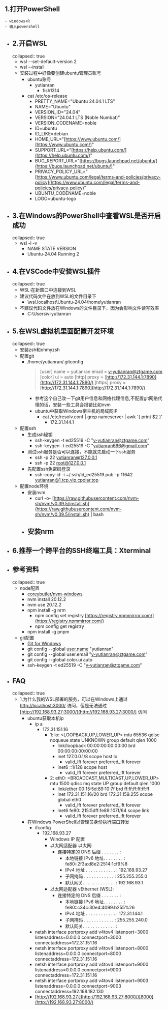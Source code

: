 ## 1.打开PowerShell
	- windows+R
	- 输入powershell
- ## 2.开启WSL
  collapsed:: true
	- wsl --set-default-version 2
	- wsl --install
	- 安装过程中好像要创建ubuntu管理员账号
		- ubuntu账号
			- yutianran
				- fish1314
		- cat /etc/os-release
			- PRETTY_NAME="Ubuntu 24.04.1 LTS"
			- NAME="Ubuntu"
			- VERSION_ID="24.04"
			- VERSION="24.04.1 LTS (Noble Numbat)"
			- VERSION_CODENAME=noble
			- ID=ubuntu
			- ID_LIKE=debian
			- HOME_URL="[https://www.ubuntu.com/](https://www.ubuntu.com/)"
			- SUPPORT_URL="[https://help.ubuntu.com/](https://help.ubuntu.com/)"
			- BUG_REPORT_URL="[https://bugs.launchpad.net/ubuntu/](https://bugs.launchpad.net/ubuntu/)"
			- PRIVACY_POLICY_URL="[https://www.ubuntu.com/legal/terms-and-policies/privacy-policy](https://www.ubuntu.com/legal/terms-and-policies/privacy-policy)"
			- UBUNTU_CODENAME=noble
			- LOGO=ubuntu-logo
- ## 3.在Windows的PowerShell中查看WSL是否开启成功
  collapsed:: true
	- wsl -l -v
		- NAME            STATE           VERSION
		- Ubuntu-24.04    Running         2
- ## 4.在VSCode中安装WSL插件
  collapsed:: true
	- WSL:在新窗口中连接到WSL
	- 建议代码文件在放到WSL的文件目录下
		- \\wsl.localhost\Ubuntu-24.04\home\yutianran
	- 不建议代码文件放在Windows的文件目录下，因为会影响文件读写效率
		- C:\Users\v-yutianran
- ## 5.在WSL虚拟机里面配置开发环境
  collapsed:: true
	- 安装zsh和ohmyzsh
	- 配置git
		- /home/yutianran/.gitconfig
		  > [user]
		  > 	name = yutianran
		  > 	email = [v-yutianran@ztgame.com](mailto:v-yutianran@ztgame.com)
		  > [color]
		  > 	ui = auto
		  > [http]
		  > 	proxy = [http://172.31.144.1:7890](http://172.31.144.1:7890/)
		  > [https]
		  > 	proxy = [http://172.31.144.1:7890](http://172.31.144.1:7890/)
		  >
			- 参考这个自己改一下git用户信息和网络代理信息,不配置git网络代理的话，安装一些工具会报错比如nvm
			- ubuntu中获取Windows宿主机的局域网IP
				- cat /etc/resolv.conf | grep nameserver | awk '{ print $2 }'
					- 172.31.144.1
	- 配置ssh
		- 生成ssh秘钥
			- ssh-keygen -t ed25519 -C "[v-yutianran@ztgame.com](mailto:v-yutianran@ztgame.com)"
			- ssh-keygen -t ed25519 -C "[yutianran666@gmail.com](mailto:yutianran666@gmail.com)"
		- 测试ssh服务是否可以连接，不能就先启动一下ssh服务
			- ssh -p 22 yutianran@127.0.0.1
			- ssh -p 22 root@127.0.0.1
		- 先配置ssh免密码登录
			- ssh-copy-id -i ~/.ssh/id_ed25519.pub -p 11642 [yutianran@1.tcp.vip.cpolar.top](mailto:yutianran@1.tcp.vip.cpolar.top)
	- 配置node环境
		- 安装nvm
			- curl -o- [https://raw.githubusercontent.com/nvm-sh/nvm/v0.39.5/install.sh](https://raw.githubusercontent.com/nvm-sh/nvm/v0.39.5/install.sh) | bash
		- 安装nrm
			-
- ## 6.推荐一个跨平台的SSH终端工具：Xterminal
- ## 参考资料
  collapsed:: true
	- node配置
		- [coreybutler/nvm-windows](https://github.com/coreybutler/nvm-windows)
		- nvm install 20.12.2
		- nvm use 20.12.2
		- npm install -g nrm
			- npm config set registry [https://registry.npmmirror.com/](https://registry.npmmirror.com/)
			- npm config get registry
		- npm install -g pnpm
	- git配置
		- [Git](https://gitforwindows.org/index.html)[ for Windows](https://gitforwindows.org/index.html)
		- git config --global [user.name](http://user.name/) "yutianran"
		- git config --global user.email "[v-yutianran@ztgame.com](mailto:v-yutianran@ztgame.com)"
		- git config --global color.ui auto
		- ssh-keygen -t ed25519 -C "[v-yutianran@ztgame.com](mailto:v-yutianran@ztgame.com)"
- ## FAQ
  collapsed:: true
	- 1.为什么我的WSL部署的服务，可以在Windows上通过 [http://localhost:3000/](http://localhost:3000/) 访问，但是无法通过 [http://192.168.93.27:3000/](http://192.168.93.27:3000/) 访问
		- ubuntu获取本机ip
			- ip a
				- 172.31.151.16
					- 1: lo: <LOOPBACK,UP,LOWER_UP> mtu 65536 qdisc noqueue state UNKNOWN group default qlen 1000
						- link/loopback 00:00:00:00:00:00 brd 00:00:00:00:00:00
						- inet 127.0.0.1/8 scope host lo
							- valid_lft forever preferred_lft forever
						- inet6 ::1/128 scope host
							- valid_lft forever preferred_lft forever
					- 2: eth0: <BROADCAST,MULTICAST,UP,LOWER_UP> mtu 1500 qdisc mq state UP group default qlen 1000
						- link/ether 00:15:5d:89:10:7f brd ff:ff:ff:ff:ff:ff
						- inet 172.31.151.16/20 brd 172.31.159.255 scope global eth0
							- valid_lft forever preferred_lft forever
						- inet6 fe80::215:5dff:fe89:107f/64 scope link
							- valid_lft forever preferred_lft forever
		- 在Windows PowerShell以管理员身份执行端口转发
			- ifconfig
				- 192.168.93.27
					- Windows IP 配置
					- 以太网适配器 以太网:
						- 连接特定的 DNS 后缀 . . . . . . . :
							- 本地链接 IPv6 地址. . . . . . . . : fe80::2f3a:d8e2:2514:1cf9%8
							- IPv4 地址 . . . . . . . . . . . . : 192.168.93.27
							- 子网掩码  . . . . . . . . . . . . : 255.255.255.0
							- 默认网关. . . . . . . . . . . . . : 192.168.93.1
					- 以太网适配器 vEthernet (WSL):
						- 连接特定的 DNS 后缀 . . . . . . . :
							- 本地链接 IPv6 地址. . . . . . . . : fe80::c34c:30e4:4099:b255%26
							- IPv4 地址 . . . . . . . . . . . . : 172.31.144.1
							- 子网掩码  . . . . . . . . . . . . : 255.255.240.0
							- 默认网关. . . . . . . . . . . . . :
			- netsh interface portproxy add v4tov4 listenport=3000 listenaddress=0.0.0.0 connectport=3000 connectaddress=172.31.151.16
			- netsh interface portproxy add v4tov4 listenport=8000 listenaddress=0.0.0.0 connectport=8000 connectaddress=172.31.151.16
			- netsh interface portproxy add v4tov4 listenport=9000 listenaddress=0.0.0.0 connectport=9000 connectaddress=172.31.151.16
			- netsh interface portproxy add v4tov4 listenport=9003 listenaddress=0.0.0.0 connectport=9003 connectaddress=192.168.182.130
			- [http://192.168.93.27:](http://192.168.93.27:8000/)[8000](http://192.168.93.27:8000/)